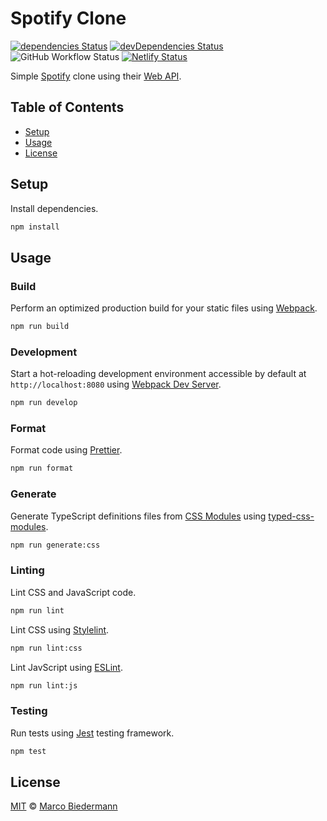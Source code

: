 # Spotify Clone

[![dependencies Status](https://img.shields.io/david/marcobiedermann/spotify-clone)](https://david-dm.org/marcobiedermann/spotify-clone)
[![devDependencies Status](https://img.shields.io/david/dev/marcobiedermann/spotify-clone)](https://david-dm.org/marcobiedermann/spotify-clone?type=dev)
![GitHub Workflow Status](https://img.shields.io/github/workflow/status/marcobiedermann/spotify-clone/CI)
[![Netlify Status](https://api.netlify.com/api/v1/badges/61c90aa7-3e6e-436e-8497-2c69b699c156/deploy-status)](https://app.netlify.com/sites/marcobiedermann-spotify-clone/deploys)

Simple [Spotify](https://www.spotify.com/) clone using their [Web API](https://developer.spotify.com/documentation/web-api/).

## Table of Contents

- [Setup](#setup)
- [Usage](#usage)
- [License](#license)

## Setup

Install dependencies.

```sh
npm install
```

## Usage

### Build

Perform an optimized production build for your static files using [Webpack](https://webpack.js.org/).

```sh
npm run build
```

### Development

Start a hot-reloading development environment accessible by default at `http://localhost:8080` using [Webpack Dev Server](https://webpack.js.org/configuration/dev-server/).

```sh
npm run develop
```

### Format

Format code using [Prettier](https://prettier.io/).

```sh
npm run format
```

### Generate

Generate TypeScript definitions files from [CSS Modules](https://github.com/css-modules/css-modules) using [typed-css-modules](https://github.com/Quramy/typed-css-modules).

```sh
npm run generate:css
```

### Linting

Lint CSS and JavaScript code.

```sh
npm run lint
```

Lint CSS using [Stylelint](https://stylelint.io/).

```sh
npm run lint:css
```

Lint JavScript using [ESLint](https://eslint.org/).

```sh
npm run lint:js
```

### Testing

Run tests using [Jest](https://jestjs.io/) testing framework.

```sh
npm test
```

## License

[MIT](LICENSE) © [Marco Biedermann](https://github.com/marcobiedermann)
